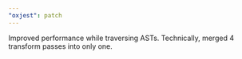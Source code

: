 ```yaml
---
"oxjest": patch
---
```


Improved performance while traversing ASTs. Technically, merged 4 transform passes into only one.
